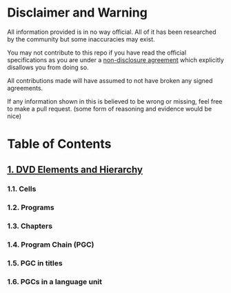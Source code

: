 # Disclaimer and Warning

All information provided is in no way official. All of it has been researched by the community but some inaccuracies may exist.

You may not contribute to this repo if you have read the official specifications as you are under a [non-disclosure agreement](https://wikipedia.org/wiki/Non-disclosure_agreement) which explicitly disallows you from doing so.

All contributions made will have assumed to not have broken any signed agreements.

If any information shown in this is believed to be wrong or missing, feel free to make a pull request. (some form of reasoning and evidence would be nice)

# Table of Contents

## [1. DVD Elements and Hierarchy](DVD%20Elements%20and%20Hierarchy/index.md)

### 1.1. Cells

### 1.2. Programs

### 1.3. Chapters

### 1.4. Program Chain (PGC)

### 1.5. PGC in titles

### 1.6. PGCs in a language unit
